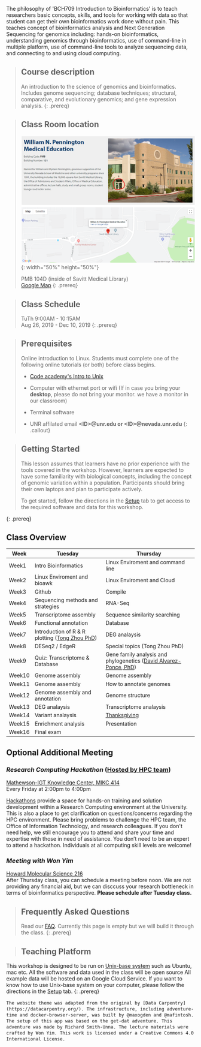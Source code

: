 ---
---

The philosophy of 'BCH709 Introduction to Bioinformatics' is to teach researchers basic concepts, skills, and tools for working with data so that student can get their own bioinformatics work done without pain. This teaches concept of bioinformatics analysis and Next Generation Sequencing for genomics including: hands-on bioinformatics, understanding genomics through bioinformatics, use of command-line in multiple platform, use of command-line tools to analyze sequencing data, and connecting to and using cloud computing.


> ## Course description
> An introduction to the science of genomics and bioinformatics. Includes genome sequencing; database techniques; structural, comparative, and evolutionary genomics; and gene expression analysis.
{: .prereq}

> ## Class Room location
> ![Classroom location](./fig/classroom_location.png){: width="50%" height="50%"}
> 
> PMB 104D (inside of Savitt Medical Library)  
> [Google Map](https://goo.gl/maps/GGx8NTwfyi8GZFpb8)
{: .prereq}

> ## Class Schedule
> TuTh 9:00AM - 10:15AM  
> Aug 26, 2019 - Dec 10, 2019
{: .prereq}

> ## Prerequisites
> Online introduction to Linux. Students must complete one of the following online tutorials (or both) before class begins.
> - [Code academy's Intro to Unix](https://www.codecademy.com/learn/learn-the-command-line "Code academy")
> - Computer with ethernet port or wifi (If in case you bring your **desktop**, please do not bring your monitor. we have a monitor in our classroom)
>
> - Terminal software
> - UNR affilated email **\<ID\>@unr.edu or \<ID\>@nevada.unr.edu**
{: .callout}

> ## Getting Started
>
> This lesson assumes that learners have no prior experience with the tools covered in the workshop. 
> However, learners are expected to have some familiarity with biological concepts,
> including the 
> concept of genomic variation within a population. Participants should bring their own laptops and plan to participate actively. 
> 
> To get started, follow the directions in the [Setup](setup.html) tab to 
> get access to the required software and data for this workshop.
> 
{: .prereq}
<!-- 
> ## Data
> 
> This workshop uses data from a long term evolution experiment published in 2016: [Tempo and mode of genome evolution in a 50,000-generation experiment](https://www.ncbi.nlm.nih.gov/pmc/articles/PMC4988878/) by Tenaillon O, Barrick JE, Ribeck N, Deatherage DE, Blanchard JL, Dasgupta A, Wu GC, Wielgoss S, Cruveiller S, Médigue C, Schneider D, and Lenski RE. (doi: 10.1038/nature18959)
>
> All of the data used in this workshop can be [downloaded from Figshare](https://figshare.com/articles/Data_Carpentry_Genomics_beta_2_0/7726454). 
> More information about this data is available on the [Data page](https://datacarpentry.org/organization-genomics/data/).
{: .prereq} 
-->

## Class Overview 

| Week    | Tuesday | Thursday|
| ------- | ---------- |---------- |
|Week1|Intro Bioinformatics|Linux Enviroment and command line|
|Week2|Linux Enviroment and bioawk|Linux Enviroment and Cloud|
|Week3|Github|Compile|
|Week4|Sequencing methods and strategies|RNA-Seq|
|Week5|Transcriptome assembly|Sequence similarity searching|
|Week6|Functional annotation|Database|
|Week7|Introduction of R &  R plotting ([Tong Zhou PhD](http://tongzhoulab.org/))|DEG analaysis
|Week8|DESeq2 / EdgeR|Special topics (Tong Zhou PhD)|
|Week9|Quiz: Transcriptome & Database|Gene family analysis and phylogenetics ([David Alvarez-Ponce, PhD](https://genomeevol.wordpress.com/))|
|Week10|Genome assembly|Genome assembly|
|Week11|Genome assembly|How to annotate genomes|
|Week12|Genome assembly and annotation|Genome structure|
|Week13|DEG analaysis|Transcriptome analaysis
|Week14|Variant analaysis|[Thanksgiving](https://giphy.com/search/dance)|
|Week15|Enrichment analysis|Presentation|
|Week16|Final exam|

## Optional Additional Meeting

### _Research Computing Hackathon_  ([Hosted by HPC team](https://www.unr.edu/research-computing/hpc))  
[Mathewson-IGT Knowledge Center, MIKC 414](https://events.unr.edu/mathewson-igt_knowledge_center_508#.XVyb3OhKiiM)  
Every Friday at 2:00pm to 4:00pm

[Hackathons](https://en.wikipedia.org/wiki/Hackathon) provide a space for hands-on training and solution development within a Research Computing environment at the University. This is also a place to get clarification on questions/concerns regarding the HPC environment. Please bring problems to challenge the HPC team, the Office of Information Technology, and research colleagues. If you don't need help, we still encourage you to attend and share your time and expertise with those in need of assistance. You don’t need to be an expert to attend a hackathon. Individuals at all computing skill levels are welcome!  
### _Meeting with Won Yim_  
[Howard Molecular Science 216](https://goo.gl/maps/o41BMmcawsTPoES57)  
After Thursday class, you can schedule a meeting before noon. We are not providing any financial aid, but we can disccuss your research bottleneck in terms of bioinformatics perspective. **Please schedule after Tuesday class.**  
  

  
> ## Frequently Asked Questions
> Read our [FAQ](./_episodes/FAQ/FAQ.md). Currently this page is empty but we will build it through the class.
{: .prereq}

  
>## Teaching Platform
This workshop is designed to be run on [Unix-base system](https://en.wikipedia.org/wiki/Unix) such as 
Ubuntu, mac etc. All the software and data used in the class will be open source All example data will be hosted on an Google Cloud Service. If you want to know how to use Unix-base system on your computer, please follow the directions in the [Setup](setup.html) tab.
{: .prereq}

  
~~~
The website theme was adapted from the original by [Data Carpentry](https://datacarpentry.org/). The infrastructure, including adventure-time and docker-browser-server, was built by @maxogden and @mafintosh. The setup of this app was based on the get-dat adventure. This adventure was made by Richard Smith-Unna. The lecture materials were crafted by Won Yim. This work is licensed under a Creative Commons 4.0 International License. 
~~~

